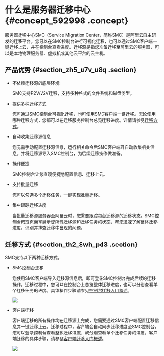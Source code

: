 # 什么是服务器迁移中心 {#concept_592998 .concept}

服务器迁移中心SMC（Service Migration Center，简称SMC）是阿里云自主研发的迁移平台。您可以在SMC控制台进行可视化迁移，也可以通过SMC客户端一键迁移上云，并在控制台查看进度。迁移源是指您准备迁移至阿里云的服务器，可以是本地物理服务器、虚拟机或其他云平台的云主机。

## 产品优势 {#section_zh5_u7v_u8q .section}

-   不依赖迁移源的底层环境

    SMC支持P2V/V2V迁移，支持多种格式的文件系统和磁盘类型。

-   提供多种迁移方式

    您可通过SMC控制台可视化迁移，也可使用SMC客户端一键迁移。无论使用哪种迁移方式，您都可以在迁移服务控制台总览迁移进度。详情请参见[迁移方式](#section_th2_8wh_pd3)。

-   自动收集迁移源信息

    您无需手动配置迁移源信息，运行相关命令后SMC客户端可自动收集相关信息，并将迁移源导入SMC控制台，为后续迁移操作做准备。

-   操作便捷

    SMC控制台让您直观便捷地配置信息、迁移上云。

-   支持批量迁移

    您可以勾选多个迁移任务，一键实现批量迁移。

-   集中跟踪迁移进度

    当批量迁移源服务器至阿里云时，您需要跟踪每台迁移源的迁移状态。SMC控制台概览页面可展示您所有迁移源和迁移任务的状态，帮您迅速了解整体迁移进度，识别并排查迁移中出现的问题。


## 迁移方式 {#section_th2_8wh_pd3 .section}

SMC支持以下两种迁移方式。

-   SMC控制台迁移

    您使用SMC客户端导入迁移源信息后，即可登录SMC控制台完成后续的迁移操作。迁移过程中，您可以在控制台上总览整体迁移进度，也可以分别查看单个迁移任务的进度。具体操作步骤请参见[控制台迁移入门概述](../../../../cn.zh-CN/快速入门/控制台迁移/入门概述.md#)。

    ![](http://static-aliyun-doc.oss-cn-hangzhou.aliyuncs.com/assets/img/475582/156041725548940_zh-CN.png)

-   客户端迁移

    客户端迁移的所有操作均在迁移源上完成，您需要通过SMC客户端配置迁移信息并一键迁移上云。迁移过程中，客户端会自动同步迁移进度至SMC控制台，您可以登录控制台查看整体迁移进度，或分别查看单个迁移任务的进度。客户端迁移的具体步骤，请参见[客户端迁移入门概述](../../../../cn.zh-CN/快速入门/客户端迁移/入门概述.md#)。

    ![](http://static-aliyun-doc.oss-cn-hangzhou.aliyuncs.com/assets/img/475582/156041725548941_zh-CN.png)


